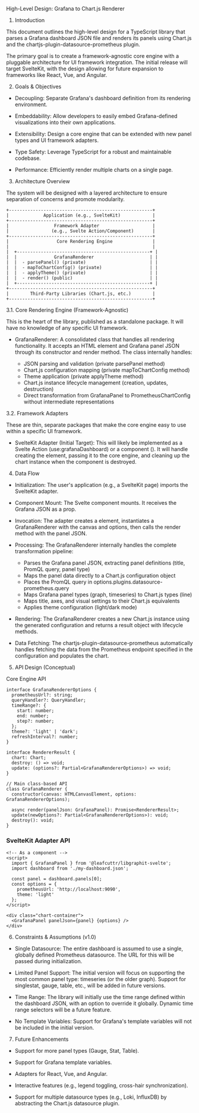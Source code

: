 High-Level Design: Grafana to Chart.js Renderer

1. Introduction

This document outlines the high-level design for a TypeScript library that parses a Grafana dashboard JSON file and renders its panels using Chart.js and the chartjs-plugin-datasource-prometheus plugin.

The primary goal is to create a framework-agnostic core engine with a pluggable architecture for UI framework integration. The initial release will target SvelteKit, with the design allowing for future expansion to frameworks like React, Vue, and Angular.

2. Goals & Objectives

*    Decoupling: Separate Grafana's dashboard definition from its rendering environment.

*    Embeddability: Allow developers to easily embed Grafana-defined visualizations into their own applications.

*    Extensibility: Design a core engine that can be extended with new panel types and UI framework adapters.

*    Type Safety: Leverage TypeScript for a robust and maintainable codebase.

*    Performance: Efficiently render multiple charts on a single page.

3. Architecture Overview

The system will be designed with a layered architecture to ensure separation of concerns and promote modularity.

```
+------------------------------------------------------+
|             Application (e.g., SvelteKit)            |
+------------------------------------------------------+
|                 Framework Adapter                    |
|                (e.g., Svelte Action/Component)       |
+------------------------------------------------------+
|                  Core Rendering Engine               |
|                                                      |
|  +--------------------------------------------------+ |
|  |              GrafanaRenderer                     | |
|  |  - parsePanel() (private)                        | |
|  |  - mapToChartConfig() (private)                  | |
|  |  - applyTheme() (private)                        | |
|  |  - render() (public)                             | |
|  +--------------------------------------------------+ |
+------------------------------------------------------+
|        Third-Party Libraries (Chart.js, etc.)        |
+------------------------------------------------------+
```

3.1. Core Rendering Engine (Framework-Agnostic)

This is the heart of the library, published as a standalone package. It will have no knowledge of any specific UI framework.

*    GrafanaRenderer: A consolidated class that handles all rendering functionality. It accepts an HTML <canvas> element and Grafana panel JSON through its constructor and render method. The class internally handles:
     - JSON parsing and validation (private parsePanel method)
     - Chart.js configuration mapping (private mapToChartConfig method) 
     - Theme application (private applyTheme method)
     - Chart.js instance lifecycle management (creation, updates, destruction)
     - Direct transformation from GrafanaPanel to PrometheusChartConfig without intermediate representations

3.2. Framework Adapters

These are thin, separate packages that make the core engine easy to use within a specific UI framework.

*    SvelteKit Adapter (Initial Target): This will likely be implemented as a Svelte Action (use:grafanaDashboard) or a component (<GrafanaPanel>). It will handle creating the <canvas> element, passing it to the core engine, and cleaning up the chart instance when the component is destroyed.

4. Data Flow

*    Initialization: The user's application (e.g., a SvelteKit page) imports the SvelteKit adapter.

*    Component Mount: The Svelte component mounts. It receives the Grafana JSON as a prop.

*    Invocation: The adapter creates a <canvas> element, instantiates a GrafanaRenderer with the canvas and options, then calls the render method with the panel JSON.

*    Processing: The GrafanaRenderer internally handles the complete transformation pipeline:
     - Parses the Grafana panel JSON, extracting panel definitions (title, PromQL query, panel type)
     - Maps the panel data directly to a Chart.js configuration object
     - Places the PromQL query in options.plugins.datasource-prometheus.query
     - Maps Grafana panel types (graph, timeseries) to Chart.js types (line)
     - Maps title, axes, and visual settings to their Chart.js equivalents
     - Applies theme configuration (light/dark mode)

*    Rendering: The GrafanaRenderer creates a new Chart.js instance using the generated configuration and returns a result object with lifecycle methods.

*    Data Fetching: The chartjs-plugin-datasource-prometheus automatically handles fetching the data from the Prometheus endpoint specified in the configuration and populates the chart.

5. API Design (Conceptual)

Core Engine API

```
interface GrafanaRendererOptions {
  prometheusUrl?: string;
  queryHandler?: QueryHandler;
  timeRange?: {
    start: number;
    end: number;
    step?: number;
  };
  theme?: 'light' | 'dark';
  refreshInterval?: number;
}

interface RendererResult {
  chart: Chart;
  destroy: () => void;
  update: (options?: Partial<GrafanaRendererOptions>) => void;
}

// Main class-based API
class GrafanaRenderer {
  constructor(canvas: HTMLCanvasElement, options: GrafanaRendererOptions);
  
  async render(panelJson: GrafanaPanel): Promise<RendererResult>;
  update(newOptions?: Partial<GrafanaRendererOptions>): void;
  destroy(): void;
}
```

### SvelteKit Adapter API

```svelte
<!-- As a component -->
<script>
  import { GrafanaPanel } from '@leafcuttr/libgraphit-svelte';
  import dashboard from './my-dashboard.json';

  const panel = dashboard.panels[0];
  const options = {
    prometheusUrl: 'http://localhost:9090',
    theme: 'light'
  };
</script>

<div class="chart-container">
  <GrafanaPanel panelJson={panel} {options} />
</div>
```

6. Constraints & Assumptions (v1.0)

*    Single Datasource: The entire dashboard is assumed to use a single, globally defined Prometheus datasource. The URL for this will be passed during initialization.

*    Limited Panel Support: The initial version will focus on supporting the most common panel type: timeseries (or the older graph). Support for singlestat, gauge, table, etc., will be added in future versions.

*    Time Range: The library will initially use the time range defined within the dashboard JSON, with an option to override it globally. Dynamic time range selectors will be a future feature.

*    No Template Variables: Support for Grafana's template variables will not be included in the initial version.

7. Future Enhancements

*    Support for more panel types (Gauge, Stat, Table).

*    Support for Grafana template variables.

*    Adapters for React, Vue, and Angular.

*    Interactive features (e.g., legend toggling, cross-hair synchronization).

*    Support for multiple datasource types (e.g., Loki, InfluxDB) by abstracting the Chart.js datasource plugin.
